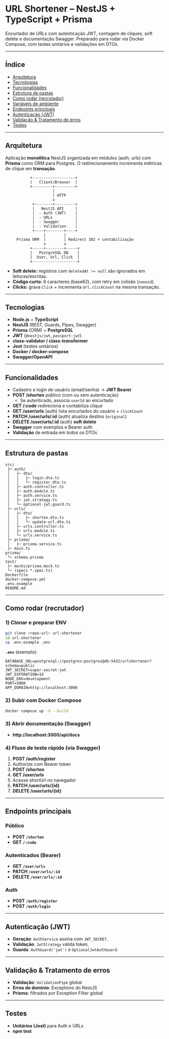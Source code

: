 # URL Shortener – NestJS + TypeScript + Prisma

Encurtador de URLs com autenticação JWT, contagem de cliques, soft delete e documentação Swagger. Preparado para rodar via Docker Compose, com testes unitários e validações em DTOs.

---

## Índice
- [Arquitetura](#arquitetura)
- [Tecnologias](#tecnologias)
- [Funcionalidades](#funcionalidades)
- [Estrutura de pastas](#estrutura-de-pastas)
- [Como rodar (recrutador)](#como-rodar-recrutador)
- [Variáveis de ambiente](#variáveis-de-ambiente)
- [Endpoints principais](#endpoints-principais)
- [Autenticação (JWT)](#autenticação-jwt)
- [Validação & Tratamento de erros](#validação--tratamento-de-erros)
- [Testes](#testes)

---

## Arquitetura

Aplicação **monolítica** NestJS organizada em módulos (auth, urls) com **Prisma** como ORM para Postgres. O redirecionamento incrementa métricas de clique em **transação**.

```
           +-------------------+
           |   Client/Browser  |
           +---------+---------+
                     |
                     | HTTP
                     v
            +--------+---------+
            |   NestJS API     |
            |  - Auth (JWT)    |
            |  - URLs          |
            |  - Swagger       |
            |  - Validation    |
            +----+--------+----+
                 |        |
     Prisma ORM  |        | Redirect 302 + contabilização
                 v        v
           +-----+--------+-----+
           |   PostgreSQL DB    |
           |  User, Url, Click  |
           +--------------------+
```

- **Soft delete:** registros com `deletedAt != null` são ignorados em leituras/escritas.
- **Código curto:** 6 caracteres (base62), com retry em colisão (`nanoid`).
- **Clicks:** grava `Click` + incrementa `Url.clickCount` na mesma transação.

---

## Tecnologias
- **Node.js** + **TypeScript**
- **NestJS** (REST, Guards, Pipes, Swagger)
- **Prisma** (ORM) + **PostgreSQL**
- **JWT** (`@nestjs/jwt`, `passport-jwt`)
- **class-validator / class-transformer**
- **Jest** (testes unitários)
- **Docker / docker-compose**
- **Swagger/OpenAPI**

---

## Funcionalidades
- Cadastro e login de usuário (email/senha) → **JWT Bearer**
- **POST /shorten** público (com ou sem autenticação)
  - Se autenticado, associa `userId` ao encurtado
- **GET /:code** redireciona e contabiliza clique
- **GET /user/urls** (auth) lista encurtados do usuário + `clickCount`
- **PATCH /user/urls/:id** (auth) atualiza destino (`original`)
- **DELETE /user/urls/:id** (auth) **soft delete**
- **Swagger** com exemplos e Bearer auth
- **Validação** de entrada em todos os DTOs

---

## Estrutura de pastas
```
src/
 ├─ auth/
 │   ├─ dto/
 │   │   ├─ login.dto.ts
 │   │   └─ register.dto.ts
 │   ├─ auth.controller.ts
 │   ├─ auth.module.ts
 │   ├─ auth.service.ts
 │   ├─ jwt.strategy.ts
 │   └─ optional-jwt.guard.ts
 ├─ urls/
 │   ├─ dto/
 │   │   ├─ shorten.dto.ts
 │   │   └─ update-url.dto.ts
 │   ├─ urls.controller.ts
 │   ├─ urls.module.ts
 │   └─ urls.service.ts
 ├─ prisma/
 │   ├─ prisma.service.ts
 ├─ main.ts
prisma/
 └─ schema.prisma
test/
 ├─ mocks/prisma.mock.ts
 └─ (specs *.spec.ts)
Dockerfile
docker-compose.yml
.env.example
README.md
```

---

## Como rodar (recrutador)

### 1) Clonar e preparar ENV
```bash
git clone <repo-url> url-shortener
cd url-shortener
cp .env.example .env
```

**`.env`** (exemplo):
```
DATABASE_URL=postgresql://postgres:postgres@db:5432/urlshortener?schema=public
JWT_SECRET=super-secret-jwt
JWT_EXPIRATION=1d
NODE_ENV=development
PORT=3000
APP_DOMAIN=http://localhost:3000
```

### 2) Subir com Docker Compose
```bash
docker compose up -d --build
```

### 3) Abrir documentação (Swagger)
- **http://localhost:3000/api/docs**

### 4) Fluxo de teste rápido (via Swagger)
1. **POST /auth/register**
2. Authorize com Bearer token
3. **POST /shorten**
4. **GET /user/urls**
5. Acesse shortUrl no navegador
6. **PATCH /user/urls/{id}**
7. **DELETE /user/urls/{id}**

---

## Endpoints principais

### Público
- **POST `/shorten`**
- **GET `/:code`**

### Autenticados (Bearer)
- **GET `/user/urls`**
- **PATCH `/user/urls/:id`**
- **DELETE `/user/urls/:id`**

### Auth
- **POST `/auth/register`**
- **POST `/auth/login`**

---

## Autenticação (JWT)
- **Geração**: `AuthService` assina com `JWT_SECRET`.
- **Validação**: `JwtStrategy` valida token.
- **Guards**: `AuthGuard('jwt')` e `OptionalJwtAuthGuard`.

---

## Validação & Tratamento de erros
- **Validação**: `ValidationPipe` global
- **Erros de domínio**: Exceptions do NestJS
- **Prisma**: filtrados por Exception Filter global

---

## Testes
- **Unitários (Jest)** para Auth e URLs
- **npm test**

